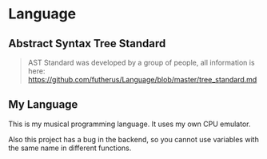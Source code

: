 # Language

## Abstract Syntax Tree Standard
> AST Standard was developed by a group of people, all information is here: https://github.com/futherus/Language/blob/master/tree_standard.md


## My Language

This is my musical programming language. It uses my own CPU emulator.

<detail>
Also this project has a bug in the backend, so you cannot use variables with the same name in different functions.
</detail>

